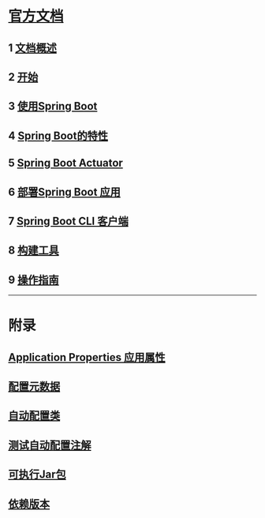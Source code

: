 # [官方文档](https://docs.spring.io/spring-boot/docs/current/reference/html/index.html)
## 1 [文档概述](https://github.com/Sev-Night/source-code-reading/blob/main/SpringBoot/documentation/documentation-overview.md)
## 2 [开始](https://github.com/Sev-Night/source-code-reading/blob/main/SpringBoot/documentation/getting-started.md)
## 3 [使用Spring Boot](https://github.com/Sev-Night/source-code-reading/blob/main/SpringBoot/documentation/using-spring-boot.md)
## 4 [Spring Boot的特性]()
## 5 [Spring Boot Actuator]()
## 6 [部署Spring Boot 应用]()
## 7 [Spring Boot CLI 客户端]()
## 8 [构建工具]()
## 9 [操作指南]()

***
# 附录
## [Application Properties 应用属性]()
## [配置元数据]()
## [自动配置类]()
## [测试自动配置注解]()
## [可执行Jar包]()
## [依赖版本]()

